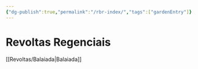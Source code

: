 ```yaml
---
{"dg-publish":true,"permalink":"/rbr-index/","tags":["gardenEntry"]}
---
```


# Revoltas Regenciais

[[Revoltas/Balaiada\|Balaiada]]